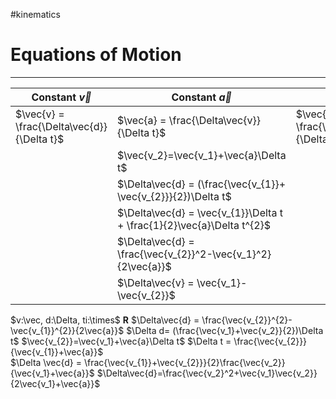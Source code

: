 #kinematics 
# Equations of Motion
---

| Constant $\vec{v}$                         | Constant $\vec{a}$                         | Anytime                                            |
| ------------------------------------------ | ------------------------------------------ | -------------------------------------------------- |
| $\vec{v} = \frac{\Delta\vec{d}}{\Delta t}$ | $\vec{a} = \frac{\Delta\vec{v}}{\Delta t}$ | $\vec{v}_{av}= \frac{\Delta\vec{d}_{T}}{\Delta t}$ |
|                                            |$\vec{v_2}=\vec{v_1}+\vec{a}\Delta t$|                                                    |
|                                            |$\Delta\vec{d} = (\frac{\vec{v_{1}}+ \vec{v_{2}}}{2})\Delta t$       |                                                    |
|                                            |$\Delta\vec{d} = \vec{v_{1}}\Delta t + \frac{1}{2}\vec{a}\Delta t^{2}$  |                                                    |
|                                            |$\Delta\vec{d} = \frac{\vec{v_{2}}^2-\vec{v_1}^2}{2\vec{a}}$|                                                    |
|                                            |$\Delta\vec{v} = \vec{v_1}-\vec{v_{2}}$|                                                    |
$v:\vec, d:\Delta, ti:\times$
$\mathbf{R}$ 
$\Delta\vec{d} = \frac{\vec{v_{2}}^{2}-\vec{v_{1}}^{2}}{2\vec{a}}$ 
$\Delta d= (\frac{\vec{v_1}+\vec{v_2}}{2})\Delta t$ 
$\vec{v_{2}}=\vec{v_1}+\vec{a}\Delta t$ 
$\Delta t = \frac{\vec{v_{2}}}{\vec{v_{1}}+\vec{a}}$  
$\Delta \vec{d} = \frac{\vec{v_{1}}+\vec{v_{2}}}{2}\frac{\vec{v_2}}{\vec{v_1}+\vec{a}}$
$\Delta\vec{d}=\frac{\vec{v_2}^2+\vec{v_1}\vec{v_2}}{2\vec{v_1}+\vec{a}}$
